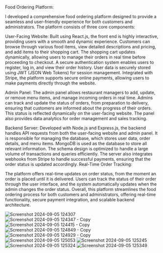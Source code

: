 Food Ordering Platform:

I developed a comprehensive food ordering platform designed to provide a seamless and user-friendly experience for both customers and administrators. The platform consists of three core components:

User-Facing Website:
Built using React.js, the front end is highly interactive, providing users with a smooth and dynamic experience. Customers can browse through various food items, view detailed descriptions and pricing, and add items to their shopping cart.
The shopping cart updates dynamically, allowing users to manage their orders in real time before proceeding to checkout.
A secure authentication system enables users to register, log in, and view their order history. User data is securely stored using JWT (JSON Web Tokens) for session management.
Integrated with Stripe, the platform supports secure online payments, allowing users to make payments directly through the website.

Admin Panel:
The admin panel allows restaurant managers to add, update, or remove menu items, and manage incoming orders in real time.
Admins can track and update the status of orders, from preparation to delivery, ensuring that customers are informed about the progress of their orders. This status is reflected dynamically on the user-facing website.
The panel also provides data analytics for order management and sales tracking.

Backend Server:
Developed with Node.js and Express.js, the backend handles API requests from both the user-facing website and admin panel. It is responsible for managing the database, which stores user data, order details, and menu items.
MongoDB is used as the database to store all relevant information. The schema design is optimized to handle a large volume of transactions and queries efficiently.
The server also integrates webhooks from Stripe to handle successful payments, ensuring that the order status is updated accordingly.
Real-Time Order Tracking:

The platform offers real-time updates on order status, from the moment an order is placed until it is delivered. Users can track the status of their order through the user interface, and the system automatically updates when the admin changes the order status.
Overall, this platform streamlines the food ordering process for both customers and administrators, offering real-time functionality, secure payment integration, and scalable backend architecture.

![Screenshot 2024-09-05 124307](https://github.com/user-attachments/assets/8fc76c7a-545a-4c14-8aeb-7be163fe826a)
![Screenshot 2024-09-05 124347 - Copy](https://github.com/user-attachments/assets/2f238c34-d6a5-4deb-945f-f5afb75e80b1)
![Screenshot 2024-09-05 124415 - Copy](https://github.com/user-attachments/assets/5895a2e7-baae-468a-b78a-0739afee70db)
![Screenshot 2024-09-05 124849 - Copy](https://github.com/user-attachments/assets/6dee11ec-0890-4576-be03-b4ad33ba2e8d)
![Screenshot 2024-09-05 124929 - Copy](https://github.com/user-attachments/assets/3b092742-2633-4cf8-be08-9c8157b5238f)
![Screenshot 2024-09-05 125053](https://github.com/user-attachments/assets/aa6399a5-5559-4406-879f-a1323ee8e251)
![Screenshot 2024-09-05 125245](https://github.com/user-attachments/assets/cd2549ae-a5b4-43df-8c69-231de3b6f16f)
![Screenshot 2024-09-05 125324](https://github.com/user-attachments/assets/f5310ef5-4475-4af9-8104-d0b536a36c76)
![Screenshot 2024-09-05 125349](https://github.com/user-attachments/assets/550b0229-3ff5-49a1-9b3e-0ad1e4d88e52)









